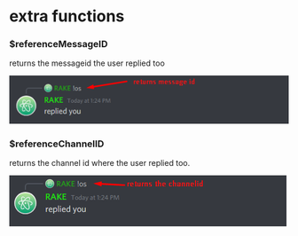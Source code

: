 # extra functions

### $referenceMessageID

returns the messageid the user replied too

![](../../.gitbook/assets/image%20%2843%29.png)

### $referenceChannelID

returns the channel id where the user replied too.

![](../../.gitbook/assets/image%20%2842%29.png)

